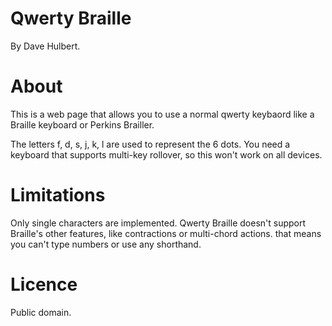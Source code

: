 # Qwerty Braille

By Dave Hulbert.

# About

This is a web page that allows you to use a normal qwerty keybaord like a Braille keyboard or Perkins Brailler.

The letters f, d, s, j, k, l are used to represent the 6 dots. You need a keyboard that supports multi-key rollover, so this won't work on all devices.

# Limitations

Only single characters are implemented. Qwerty Braille doesn't support Braille's other features, like contractions or multi-chord actions. that means you can't type numbers or use any shorthand. 

# Licence

Public domain.
